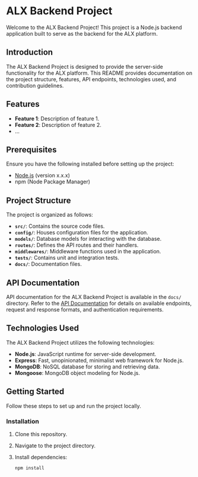 # ALX Backend Project

Welcome to the ALX Backend Project! This project is a Node.js backend application built to serve as the backend for the ALX platform.

## Introduction

The ALX Backend Project is designed to provide the server-side functionality for the ALX platform. This README provides documentation on the project structure, features, API endpoints, technologies used, and contribution guidelines.

## Features

- **Feature 1**: Description of feature 1.
- **Feature 2**: Description of feature 2.
- ...

## Prerequisites

Ensure you have the following installed before setting up the project:

- [Node.js](https://nodejs.org/) (version x.x.x)
- npm (Node Package Manager)

## Project Structure

The project is organized as follows:

- **`src/`**: Contains the source code files.
- **`config/`**: Houses configuration files for the application.
- **`models/`**: Database models for interacting with the database.
- **`routes/`**: Defines the API routes and their handlers.
- **`middlewares/`**: Middleware functions used in the application.
- **`tests/`**: Contains unit and integration tests.
- **`docs/`**: Documentation files.

## API Documentation

API documentation for the ALX Backend Project is available in the `docs/` directory. Refer to the [API Documentation](docs/api.md) for details on available endpoints, request and response formats, and authentication requirements.

## Technologies Used

The ALX Backend Project utilizes the following technologies:

- **Node.js**: JavaScript runtime for server-side development.
- **Express**: Fast, unopinionated, minimalist web framework for Node.js.
- **MongoDB**: NoSQL database for storing and retrieving data.
- **Mongoose**: MongoDB object modeling for Node.js.

## Getting Started

Follow these steps to set up and run the project locally.

### Installation

1. Clone this repository.

2. Navigate to the project directory.

3. Install dependencies:

   ```bash
   npm install
